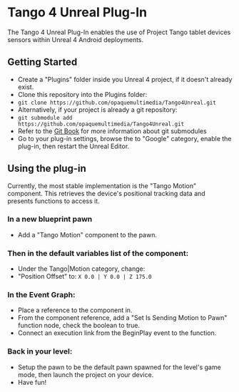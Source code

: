 # Tango 4 Unreal Plug-In

The Tango 4 Unreal Plug-In enables the use of Project Tango tablet devices sensors within Unreal 4
Android deployments.

## Getting Started

* Create a "Plugins" folder inside you Unreal 4 project, if it doesn't already exist.
* Clone this repository into the Plugins folder:
* `git clone https://github.com/opaquemultimedia/Tango4Unreal.git`
* Alternatively, if your project is already a git repository:
* `git submodule add https://github.com/opaquemultimedia/Tango4Unreal.git`
* Refer to the [Git Book](https://git-scm.com/book/en/v2/Git-Tools-Submodules) for more
information about git submodules
* Go to your plug-in settings, browse the to "Google" category, enable the plug-in, then restart
the Unreal Editor.

## Using the plug-in
Currently, the most stable implementation is the "Tango Motion" component. This retrieves
the device's positional tracking data and presents functions to access it.

### In a new blueprint pawn

* Add a "Tango Motion" component to the pawn.

### Then in the default variables list of the component:

* Under the Tango|Motion category, change:
* "Position Offset" to: `X 0.0 | Y 0.0 | Z 175.0`

### In the Event Graph:

* Place a reference to the component in.
* From the component reference, add a "Set Is Sending Motion to Pawn" function node, check the
boolean to true.
* Connect an execution link from the BeginPlay event to the function.

### Back in your level:

* Setup the pawn to be the default pawn spawned for the level's game mode, then launch the project
on your device.
* Have fun!
